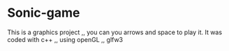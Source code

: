 # Sonic-game
This is a graphics project ,, you can you arrows and space to play it.
It was coded with c++ ,, using openGL ,, glfw3
